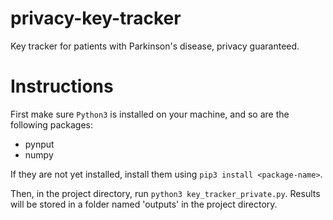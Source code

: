 # privacy-key-tracker

Key tracker for patients with Parkinson's disease, privacy guaranteed.

# Instructions

First make sure `Python3` is installed on your machine, and so are the following packages:

- pynput
- numpy

If they are not yet installed, install them using `pip3 install <package-name>`.

Then, in the project directory, run `python3 key_tracker_private.py`. Results will be stored in a folder named 'outputs' in the project directory.
